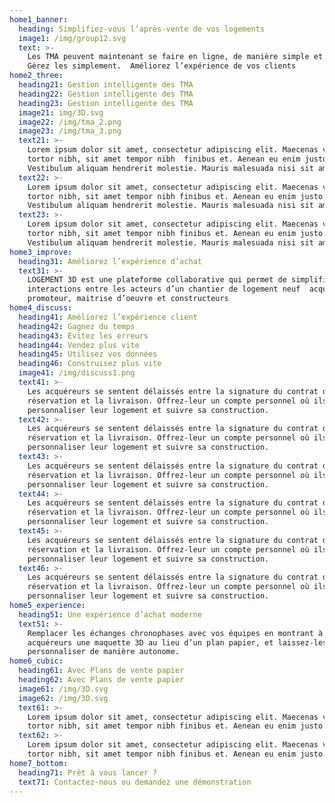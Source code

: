 ```yaml
---
home1_banner:
  heading: Simplifiez-vous l’après-vente de vos logements
  image1: /img/group12.svg
  text: >-
    Les TMA peuvent maintenant se faire en ligne, de manière simple et fluide.
    Gérez les simplement.  Améliorez l’expérience de vos clients
home2_three:
  heading21: Gestion intelligente des TMA
  heading22: Gestion intelligente des TMA
  heading23: Gestion intelligente des TMA
  image21: img/3D.svg
  image22: /img/tma_2.png
  image23: /img/tma_3.png
  text21: >-
    Lorem ipsum dolor sit amet, consectetur adipiscing elit. Maecenas varius
    tortor nibh, sit amet tempor nibh  finibus et. Aenean eu enim justo.
    Vestibulum aliquam hendrerit molestie. Mauris malesuada nisi sit amet
  text22: >-
    Lorem ipsum dolor sit amet, consectetur adipiscing elit. Maecenas varius
    tortor nibh, sit amet tempor nibh finibus et. Aenean eu enim justo.
    Vestibulum aliquam hendrerit molestie. Mauris malesuada nisi sit amet
  text23: >-
    Lorem ipsum dolor sit amet, consectetur adipiscing elit. Maecenas varius
    tortor nibh, sit amet tempor nibh finibus et. Aenean eu enim justo.
    Vestibulum aliquam hendrerit molestie. Mauris malesuada nisi sit amet
home3_improve:
  heading31: Améliorez l’expérience d’achat
  text31: >-
    LOGEMENT 3D est une plateforme collaborative qui permet de simplifier les
    interactions entre les acteurs d’un chantier de logement neuf  acquéreur,
    promoteur, maitrise d’oeuvre et constructeurs
home4_discuss:
  heading41: Améliorez l’expérience client
  heading42: Gagnez du temps
  heading43: Évitez les erreurs
  heading44: Vendez plus vite
  heading45: Utilisez vos données
  heading46: Construisez plus vite
  image41: /img/discuss1.png
  text41: >-
    Les acquéreurs se sentent délaissés entre la signature du contrat de
    réservation et la livraison. Offrez-leur un compte personnel où ils peuvent
    personnaliser leur logement et suivre sa construction.
  text42: >-
    Les acquéreurs se sentent délaissés entre la signature du contrat de
    réservation et la livraison. Offrez-leur un compte personnel où ils peuvent
    personnaliser leur logement et suivre sa construction.
  text43: >-
    Les acquéreurs se sentent délaissés entre la signature du contrat de
    réservation et la livraison. Offrez-leur un compte personnel où ils peuvent
    personnaliser leur logement et suivre sa construction.
  text44: >-
    Les acquéreurs se sentent délaissés entre la signature du contrat de
    réservation et la livraison. Offrez-leur un compte personnel où ils peuvent
    personnaliser leur logement et suivre sa construction.
  text45: >-
    Les acquéreurs se sentent délaissés entre la signature du contrat de
    réservation et la livraison. Offrez-leur un compte personnel où ils peuvent
    personnaliser leur logement et suivre sa construction.
  text46: >-
    Les acquéreurs se sentent délaissés entre la signature du contrat de
    réservation et la livraison. Offrez-leur un compte personnel où ils peuvent
    personnaliser leur logement et suivre sa construction.
home5_experience:
  heading51: Une expérience d’achat moderne
  text51: >-
    Remplacer les échanges chronophases avec vos équipes en montrant à vos
    acquéreurs une maquette 3D au lieu d’un plan papier, et laissez-les la
    personnaliser de manière autonome.
home6_cubic:
  heading61: Avec Plans de vente papier
  heading62: Avec Plans de vente papier
  image61: /img/3D.svg
  image62: /img/3D.svg
  text61: >-
    Lorem ipsum dolor sit amet, consectetur adipiscing elit. Maecenas varius
    tortor nibh, sit amet tempor nibh finibus et. Aenean eu enim justo.
  text62: >-
    Lorem ipsum dolor sit amet, consectetur adipiscing elit. Maecenas varius
    tortor nibh, sit amet tempor nibh finibus et. Aenean eu enim justo.
home7_bottom:
  heading71: Prêt à vous lancer ?
  text71: Contactez-nous ou demandez une démonstration
---
```


